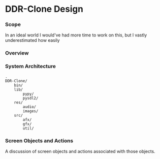 # DDR-Clone Design

### Scope

In an ideal world I would've had more time to work on this, but I vastly underestimated how easily 

### Overview


### System Architecture
````
.
DDR-Clone/
    bin/
    lib/
        pypy/
        pysdl2/
    res/
        audio/
        images/
    src/
        afx/
        gfx/
        util/
````


### Screen Objects and Actions

A discussion of screen objects and actions associated with those objects.

